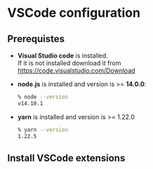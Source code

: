 # VSCode configuration

## Prerequistes

- **Visual Studio code** is installed.  
  If it is not installed download it from https://code.visualstudio.com/Download
- **node.js** is installed and version is >= **14.0.0**:

  ```zsh
  % node --version
  v14.10.1
  ```

- **yarn** is installed and version is >= 1.22.0

  ```zsh
  % yarn --version
  1.22.5
  ```

## Install VSCode extensions
